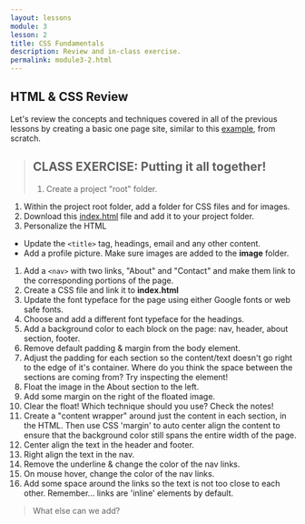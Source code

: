 ```yaml
---
layout: lessons
module: 3
lesson: 2
title: CSS Fundamentals
description: Review and in-class exercise.
permalink: module3-2.html
---
```



## HTML & CSS Review

Let's review the concepts and techniques covered in all of the previous lessons by creating a basic one page site, similar to this [example](exercises/module3/sample/index.html), from scratch.  


>## CLASS EXERCISE: Putting it all together!
>
>1. Create a project "root" folder. 
1. Within the project root folder, add a folder for CSS files and for images.
1. Download this [index.html]() file and add it to your project folder.
1. Personalize the HTML
  * Update the `<title>` tag, headings, email and any other content.
  * Add a profile picture.  Make sure images are added to the **image** folder.
1. Add a `<nav>` with two links, "About" and "Contact" and make them link to the corresponding portions of the page.
1. Create a CSS file and link it to **index.html**
1. Update the font typeface for the page using either Google fonts or web safe fonts.
1. Choose and add a different font typeface for the headings.
1. Add a background color to each block on the page: nav, header, about section, footer.
1. Remove default padding & margin from the body element.
1. Adjust the padding for each section so the content/text doesn't go right to the edge of it's container.  Where do you think the space between the sections are coming from?  Try inspecting the element!
1. Float the image in the About section to the left.
1. Add some margin on the right of the floated image.
1. Clear the float!  Which technique should you use?  Check the notes!
1. Create a "content wrapper" around just the content in each section, in the HTML. Then use CSS 'margin' to auto center align the content to ensure that the background color still spans the entire width of the page.
1. Center align the text in the header and footer.
1. Right align the text in the nav.
1. Remove the underline & change the color of the nav links.
1. On mouse hover, change the color of the nav links.
1. Add some space around the links so the text is not too close to each other.  Remember... links are 'inline' elements by default.

> What else can we add?
